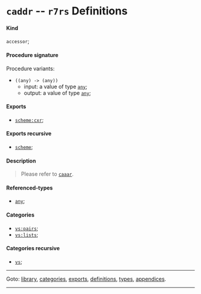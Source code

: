 

<a id='definition__r7rs__caddr'></a>

# `caddr` -- `r7rs` Definitions


<a id='definition__r7rs__caddr__kind'></a>

#### Kind

`accessor`;


<a id='definition__r7rs__caddr__procedure-signature'></a>

#### Procedure signature

Procedure variants:
 * `((any) -> (any))`
   * input: a value of type [`any`](../../r7rs/types/any.md#type__r7rs__any);
   * output: a value of type [`any`](../../r7rs/types/any.md#type__r7rs__any);


<a id='definition__r7rs__caddr__exports'></a>

#### Exports

 * [`scheme:cxr`](../../r7rs/exports/scheme_3a_cxr.md#export__r7rs__scheme_3a_cxr);


<a id='definition__r7rs__caddr__exports-recursive'></a>

#### Exports recursive

 * [`scheme`](../../r7rs/exports/scheme.md#export__r7rs__scheme);


<a id='definition__r7rs__caddr__description'></a>

#### Description

> Please refer to [`caaar`](../../r7rs/definitions/caaar.md#definition__r7rs__caaar).


<a id='definition__r7rs__caddr__referenced-types'></a>

#### Referenced-types

 * [`any`](../../r7rs/types/any.md#type__r7rs__any);


<a id='definition__r7rs__caddr__categories'></a>

#### Categories

 * [`vs:pairs`](../../r7rs/categories/vs_3a_pairs.md#category__r7rs__vs_3a_pairs);
 * [`vs:lists`](../../r7rs/categories/vs_3a_lists.md#category__r7rs__vs_3a_lists);


<a id='definition__r7rs__caddr__categories-recursive'></a>

#### Categories recursive

 * [`vs`](../../r7rs/categories/vs.md#category__r7rs__vs);

----

Goto: [library](../../r7rs/_index.md#library__r7rs), [categories](../../r7rs/categories/_index.md#toc__r7rs__categories), [exports](../../r7rs/exports/_index.md#toc__r7rs__exports), [definitions](../../r7rs/definitions/_index.md#toc__r7rs__definitions), [types](../../r7rs/types/_index.md#toc__r7rs__types), [appendices](../../r7rs/appendices/_index.md#toc__r7rs__appendices).

----

